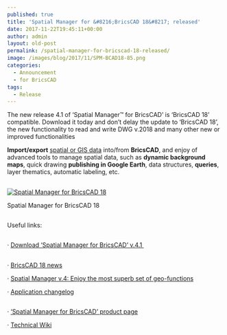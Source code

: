 ```yaml
---
published: true
title: 'Spatial Manager for &#8216;BricsCAD 18&#8217; released'
date: 2017-11-22T19:45:11+00:00
author: admin
layout: old-post
permalink: /spatial-manager-for-bricscad-18-released/
image: /images/blog/2017/11/SPM-BCAD18-85.png
categories:
  - Announcement
  - for BricsCAD
tags:
  - Release
---
```

The new release 4.1 of &#8216;Spatial Manager™ for BricsCAD&#8217; is &#8216;BricsCAD 18&#8217; compatible. Download it today and don&#8217;t delay the update to &#8216;BricsCAD 18&#8217;, the new functionality to read and write DWG v.2018 and many other new or improved functionalities<!--more-->

**Import/export** <a href="http://wiki.spatialmanager.com/index.php/Spatial_Manager%E2%84%A2_for_BricsCAD_-_FAQs:_Providers" target="_blank" rel="nofollow">spatial or GIS data</a> into/from **BricsCAD**, and enjoy of advanced tools to manage spatial data, such as **dynamic background maps**, quick drawing **publishing in Google Earth**, data structures, **queries**, layer thematics, automatic labeling, etc.

## 

<div>
  <a href="/images/blog/2017/11/SPM_BCAD18_V4.1.png" target="_blank" rel="nofollow"><img src="/images/blog/2017/11/SPM_BCAD18_V4.1-1024x576.png" alt="Spatial Manager for BricsCAD 18" width="625" height="352" srcset="/images/blog/2017/11/SPM_BCAD18_V4.1-1024x576.png 1024w, /images/blog/2017/11/SPM_BCAD18_V4.1-300x169.png 300w, /images/blog/2017/11/SPM_BCAD18_V4.1-768x432.png 768w, /images/blog/2017/11/SPM_BCAD18_V4.1-624x351.png 624w, /images/blog/2017/11/SPM_BCAD18_V4.1.png 1280w" sizes="(max-width: 625px) 100vw, 625px" /></a>
  
  <p>
    Spatial Manager for BricsCAD 18
  </p>
</div>

## 

<span>Useful links</span>:

## 

· <a href="http://www.spatialmanager.com/download/spatial-manager-bricscad/" target="_blank" rel="nofollow">Download &#8216;Spatial Manager for BricsCAD&#8217; v.4.1 </a>

## 

· <a href="https://blog.bricsys.com/bricscad-v18-core-features/" target="_blank" rel="nofollow">BricsCAD 18 news</a>
  
· <a href="http://www.spatialmanager.com/new-v-4-enjoy-the-most-superb-set-of-geo-functions/" target="_blank" rel="nofollow">Spatial Manager v.4: Enjoy the most superb set of geo-functions</a>
  
· <a href="http://wiki.spatialmanager.com/index.php/Spatial_Manager%E2%84%A2_for_BricsCAD_Changelog" target="_blank" rel="nofollow">Application changelog</a>

## 

· <a href="http://www.spatialmanager.com/spm-forbricscad/" target="_blank" rel="nofollow">&#8216;Spatial Manager for BricsCAD&#8217; product page</a>
  
· <a href="http://wiki.spatialmanager.com/index.php/Spatial_Manager™_for_BricsCAD" target="_blank" rel="nofollow">Technical Wiki</a>